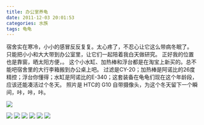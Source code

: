 ```yaml
---
title: 办公室养龟
date: 2011-12-03 20:01:53
categories: 水族
tags: 龟龟
---
```


宿舍实在寒冷，小小的感冒反反复复。太心疼了，不忍心让它这么带病冬眠了。
只能把小小和大大带到办公室里，让它们一起陪着我白天做研究。
正好我的位置也是靠窗，晒太阳方便，。
这个小水缸、加热棒和浮台都是在淘宝上新买的。总不能吧宿舍里的大行李箱搬到办公桌上吧。
过滤是CY-20；加热棒是阿诺比的26度精控；浮台你懂得；水缸是阿诺比的E-340；这套装备在龟龟们现在这个年龄段，应该还能凑活过个冬天。
照片是 HTC的 G10 自带摄像头，为这个冬天留下一个瞬间，咔，咔，咔。

![](20111203-1.jpg)

<!--more--> 

![](20111203-2.jpg)
![](20111203-3.jpg)
![](20111203-4.jpg)
![](20111203-5.jpg)
![](20111203-6.jpg)
![](20111203-7.jpg)

